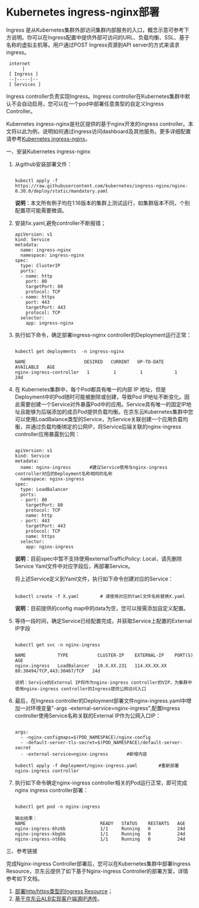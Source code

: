 
# Kubernetes ingress-nginx部署
Ingress 是从Kubernetes集群外部访问集群内部服务的入口，概念示意可参考下方说明。你可以在Ingress配置中提供外部可访问的URL、负载均衡、SSL、基于名称的虚拟主机等。用户通过POST Ingress资源到API server的方式来请求ingress。 

  ```
   internet
        |
   [ Ingress ]
   --|-----|--
   [ Services ]
  ```
Ingress controller负责实现Ingress。Ingress controller在Kubernetes集群中默认不会自动启用，您可以在一个pod中部署任意类型的自定义Ingress Controller。

Kubernetes ingress-nginx是社区提供的基于nginx开发的ingress controller。本文将以此为例，说明如何通过ingress访问dashboard及其他服务。更多详细配置请参考[Kubernetes ingress-nginx](https://github.com/kubernetes/ingress-nginx)。

一、安装Kubernetes ingress-nginx
1. 从github安装部署文件：

    ```
    
    kubectl apply -f https://raw.githubusercontent.com/kubernetes/ingress-nginx/nginx-0.30.0/deploy/static/mandatory.yaml
    ```

    **说明**：本文所有例子均在1.16版本的集群上测试运行，如集群版本不同，个别配置项可能需要微调。
2. 安装fix.yaml,避免controller不断报错；

    ```
    apiVersion: v1
    kind: Service
    metadata:
      name: ingress-nginx
      namespace: ingress-nginx
    spec:
      type: ClusterIP
      ports:
      - name: http
        port: 80
        targetPort: 80
        protocol: TCP
      - name: https
        port: 443
        targetPort: 443
        protocol: TCP
      selector:
        app: ingress-nginx
    ```

3. 执行如下命令，确定部署ingress-nginx controller的Deployment运行正常：

    ```
    
    kubectl get deployments  -n ingress-nginx

    NAME                      DESIRED   CURRENT   UP-TO-DATE   AVAILABLE   AGE
    nginx-ingress-controller   1         1         1            1           24d
    ```
4. 在 Kubernetes集群中，每个Pod都具有唯一的内部 IP 地址，但是Deployment中的Pod随时可能被删除或创建，导致Pod IP地址不断变化。因此需要创建一个Service对外暴露Pod中的应用。Service具有唯一的固定IP地址且能够为后端添加的成员Pod提供负载均衡。在京东云Kubernetes集群中您可以使用LoadBalance类型的Service，为Service关联创建一个应用负载均衡，并通过负载均衡绑定的公网IP，将Service后端关联的nginx-ingress controller应用暴露到公网：

    ```
    
    apiVersion: v1
    kind: Service
    metadata:
      name: nginx-ingress       #建议Service使用与nginx-ingress controller对应的Deployment名称相同的名称
      namespace: nginx-ingress
    spec:
      type: LoadBalancer
      ports:
      - port: 80
        targetPort: 80
        protocol: TCP
        name: http
      - port: 443
        targetPort: 443
        protocol: TCP
        name: https
      selector:
        app: nginx-ingress
    ```
    **说明**：目前spec中暂不支持使用externalTrafficPolicy: Local，请先删除Service Yaml文件中对应字段后，再部署Service。

    将上述Service定义到Yaml文件，执行如下命令创建对应的Service：

    ```
    
    kubectl create -f X.yaml        # 请使用对应的Yaml文件名称替换X.yaml
    ```
    **说明**：目前提供的config map中的data为空，您可以按需添加自定义配置。
8. 等待一段时间，确定Service已经配置完成，并获取Service上配置的External IP字段

    ```
    
    kubectl get svc -n nginx-ingress

    NAME            TYPE           CLUSTER-IP    EXTERNAL-IP    PORT(S)                      AGE
    nginx-ingress   LoadBalancer   10.X.XX.231   114.XX.XX.XX   80:30494/TCP,443:30467/TCP   24d

    说明：Service的External IP将作为nginx-ingress controller的VIP，为集群中使用nginx-ingress controller的Ingress提供公网访问入口
    ```
9. 最后，在Ingress controller的Deployment部署文件nginx-ingress.yaml中增加一对环境变量"-args -external-service=nginx-ingress",配置Ingress controller使用Service名称关联的External IP作为公网入口IP：

    ```
    
    args:
      - -nginx-configmaps=$(POD_NAMESPACE)/nginx-config
      - -default-server-tls-secret=$(POD_NAMESPACE)/default-server-secret
      - -external-service=nginx-ingress       #新增内容

    kubectl apply -f deployment/nginx-ingress.yaml        #重新部署nginx-ingress controller
    ```
10. 执行如下命令确定nginx-ingress controller相关的Pod运行正常，即可完成nginx ingress controller部署：

    ```
    
    kubectl get pod -n nginx-ingress

    输出结果：
    NAME                            READY   STATUS    RESTARTS   AGE
    nginx-ingress-6hz6b             1/1     Running   0          24d
    nginx-ingress-kbgbk             1/1     Running   0          24d
    nginx-ingress-nt68q             1/1     Running   0          24d
    ```

三、参考链接

完成Nginx-ingress Controller部署后，您可以在Kubernetes集群中部署Ingress Resource，京东云提供了如下基于Nginx-ingress Controller的部署方案，详情参考如下文档。

1. [部署http/https类型的Ingress Resource](https://docs.jdcloud.com/cn/jcs-for-kubernetes/Deploy-Ingress-Resource)；
2. [基于京东云ALB实现客户端源IP透传](https://docs.jdcloud.com/cn/jcs-for-kubernetes/nginx-ingress-source-ip)。
    
    


